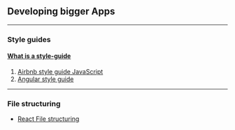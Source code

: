 ## Developing bigger Apps

---

### Style guides

#### [What is a style-guide](https://medium.com/level-up-web/what-is-a-programming-style-guide-and-why-should-you-care-9019e51bb7ad)

1. [Airbnb style guide JavaScript](https://airbnb.io/javascript/react/)
1. [Angular style guide](https://angular.io/guide/styleguide)

---

### File structuring

* [React File structuring](https://reactjs.org/docs/faq-structure.html)